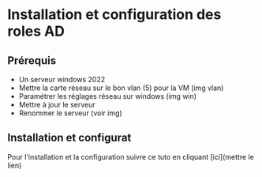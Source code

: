 # Installation et configuration des roles AD

## Prérequis

- Un serveur windows 2022
- Mettre la carte réseau sur le bon vlan (5) pour la VM
(img vlan)
- Paramétrer les réglages réseau sur windows
(img win)
- Mettre à jour le serveur
- Renommer le serveur
(voir img)

## Installation et configurat

Pour l'installation et la configuration suivre ce tuto en cliquant [ici](mettre le lien)

##  